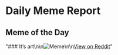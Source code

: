 # Daily Meme Report

## Meme of the Day
"### It’s art\n\n![Meme](https://i.redd.it/ldtshmvh7ote1.gif)\n\n[View on Reddit](https://redd.it/1junmzl)"
